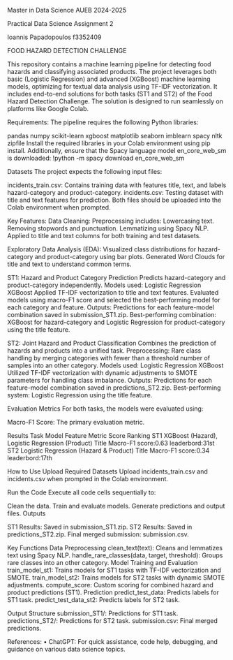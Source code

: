 Master in Data Science AUEB 2024-2025

Practical Data Science Assignment 2

Ioannis Papadopoulos f3352409

FOOD HAZARD DETECTION CHALLENGE

This repository contains a machine learning pipeline for detecting food hazards and classifying associated products. The project leverages both basic (Logistic Regression) and advanced (XGBoost) machine learning models, optimizing for textual data analysis using TF-IDF vectorization. It includes end-to-end solutions for both tasks (ST1 and ST2) of the Food Hazard Detection Challenge. The solution is designed to run seamlessly on platforms like Google Colab.

Requirements:
The pipeline requires the following Python libraries:

pandas
numpy
scikit-learn
xgboost
matplotlib
seaborn
imblearn
spacy
nltk
zipfile
Install the required libraries in your Colab environment using pip install. Additionally, ensure that the Spacy language model en_core_web_sm is downloaded:
!python -m spacy download en_core_web_sm

Datasets
The project expects the following input files:

incidents_train.csv: Contains training data with features title, text, and labels hazard-category and product-category.
incidents.csv: Testing dataset with title and text features for prediction.
Both files should be uploaded into the Colab environment when prompted.

Key Features:
Data Cleaning:
Preprocessing includes:
Lowercasing text.
Removing stopwords and punctuation.
Lemmatizing using Spacy NLP.
Applied to title and text columns for both training and test datasets.

Exploratory Data Analysis (EDA):
Visualized class distributions for hazard-category and product-category using bar plots.
Generated Word Clouds for title and text to understand common terms.

ST1: Hazard and Product Category Prediction
Predicts hazard-category and product-category independently.
Models used:
Logistic Regression
XGBoost
Applied TF-IDF vectorization to title and text features.
Evaluated models using macro-F1 score and selected the best-performing model for each category and feature.
Outputs:
Predictions for each feature-model combination saved in submission_ST1.zip.
Best-performing combination: XGBoost for hazard-category and Logistic Regression for product-category using the title feature.

ST2: Joint Hazard and Product Classification
Combines the prediction of hazards and products into a unified task.
Preprocessing:
Rare class handling by merging categories with fewer than a threshold number of samples into an other category.
Models used:
Logistic Regression
XGBoost
Utilized TF-IDF vectorization with dynamic adjustments to SMOTE parameters for handling class imbalance.
Outputs:
Predictions for each feature-model combination saved in predictions_ST2.zip.
Best-performing system: Logistic Regression using the title feature.

Evaluation Metrics
For both tasks, the models were evaluated using:

Macro-F1 Score: The primary evaluation metric.

Results
Task	Model	Feature	Metric	Score	Ranking
ST1	XGBoost (Hazard), Logistic Regression (Product)	Title	Macro-F1	score:0.63	leaderbord:31st
ST2	Logistic Regression (Hazard & Product)	Title	Macro-F1	score:0.34	leaderbord:17th

How to Use
Upload Required Datasets
Upload incidents_train.csv and incidents.csv when prompted in the Colab environment.

Run the Code
Execute all code cells sequentially to:

Clean the data.
Train and evaluate models.
Generate predictions and output files.
Outputs

ST1 Results: Saved in submission_ST1.zip.
ST2 Results: Saved in predictions_ST2.zip.
Final merged submission: submission.csv.

Key Functions
Data Preprocessing
clean_text(text): Cleans and lemmatizes text using Spacy NLP.
handle_rare_classes(data, target, threshold): Groups rare classes into an other category.
Model Training and Evaluation
train_model_st1: Trains models for ST1 tasks with TF-IDF vectorization and SMOTE.
train_model_st2: Trains models for ST2 tasks with dynamic SMOTE adjustments.
compute_score: Custom scoring for combined hazard and product predictions (ST1).
Prediction
predict_test_data: Predicts labels for ST1 task.
predict_test_data_st2: Predicts labels for ST2 task.

Output Structure
submission_ST1/: Predictions for ST1 task.
predictions_ST2/: Predictions for ST2 task.
submission.csv: Final merged predictions.

References:
 • ChatGPT: For quick assistance, code help, debugging, and guidance on
 various data science topics.
